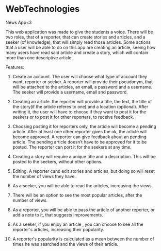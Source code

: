 # WebTechnologies

News App<3

This web application was made to give the students a voice. There will be two roles, that of a reporter, that can create stories and articles, and a seeker (of knowledge), that will simply read those articles. Some actions that a user will be able to do on this app are creating an article, seeing how many users have read said article and create a story, which will contain more than one descriptive article.

Features:

1. Create an account. The user will choose what type of account they want, reporter or seeker. A reporter will provide their pseudonym, that will be attached to the articles, an email, a password and a username. The seeker will provide a username, email and password. 

2. Creating an article. the reporter will provide a title, the text, the title of the story(if the article referes to one) and a location (optional). After writing it, the user will have to choose if they want to post it for the seekers or to post it for other reporters, to receive feedback.

3. Choosing posting it for reporters only, the article will become a pending article. After at least one other reporter gives the ok, the article will become approved. A reporter can give feedback about an pending article. The pending article doesn't have to be approved for it to be posted. The reporter can port it for the seekers at any time. 

4. Creating a story will require a unique title and a description. This will be posted to the seekers, without other options. 

5. Editing. A reporter cand edit stories and articles, but doing so will reset the number of views they have.

6. As a seeker, you will be able to read the articles, increasing the views.

7. There will be an option to see the most popular articles, after the number of views.

8. As a reporter, you will be able to pass the article of another reporter, or add a note to it, that suggests improvements.

9. As a seeker, if you enjoy an article ,  you can choose to see all the reporter's articles, increasing their popularity.

10. A reporter's popularity is calculated as a mean between the number of times he was searched and the views of their article.
